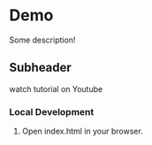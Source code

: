 # Demo

Some description!

## Subheader

watch tutorial on Youtube

### Local Development

1. Open index.html in your browser.
